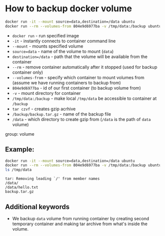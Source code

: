 # How to backup docker volume

```bash
docker run -it --mount source=data,destination=/data ubuntu
docker run --rm --volumes-from 804e9d6977ba -v /tmp/data:/backup ubuntu tar czvf /backup/backup.tar.gz /data
```

- `docker run` - run specified image
- `-it` - instantly connects to container command line 
- `--mount` - mounts specified volume
- `source=data` - name of the volume to mount (`data`)
- `destination=/data` - path that the volume will be available from the container
- `--rm` - remove container automatically after it stopped (used for backup container only)
- `--volumes-from` - specify which container to mount volumes from (assume we have running containers to backup from)
- `804e9d6977ba` - id of our first container (to backup volume from)
- `-v` - mount directory for container
- `/tmp/data:/backup` - make local `/tmp/data` be accessible to container at `/backup`
- `tar czvf` - creates gzip acrhive
- `/backup/backup.tar.gz` - name of the backup file
- `/data` - which directory to create gzip from (`/data` is the path of `data` volume)

group: volume

## Example: 
```bash
docker run -it --mount source=data,destination=/data ubuntu
docker run --rm --volumes-from 804e9d6977ba -v /tmp/data:/backup ubuntu tar czvf /backup/backup.tar.gz /data
ls /tmp/data
```
```
tar: Removing leading `/' from member names
/data/
/data/hello.txt
backup.tar.gz
```

## Additional keywords
- We backup `data` volume from running container by creating second temporary container and making tar archive from what's inside the volume.
